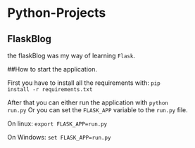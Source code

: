 # Python-Projects

## FlaskBlog
the flaskBlog was my way of learning `Flask`.

##How to start the application.

First you have to install all the requirements with:
<code>pip install -r requirements.txt</code>

After that you can either run the application with 
<code>python run.py</code>
Or you can set the `FLASK_APP` variable to the `run.py` file. 

On linux:
<code>export FLASK_APP=run.py</code>

On Windows:
<code>set FLASK_APP=run.py</code>